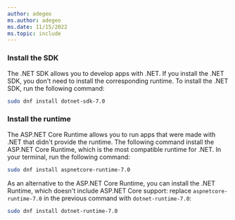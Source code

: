 ```yaml
---
author: adegeo
ms.author: adegeo
ms.date: 11/15/2022
ms.topic: include
---
```


### Install the SDK

The .NET SDK allows you to develop apps with .NET. If you install the .NET SDK, you don't need to install the corresponding runtime. To install the .NET SDK, run the following command:

```bash
sudo dnf install dotnet-sdk-7.0
```

### Install the runtime

The ASP.NET Core Runtime allows you to run apps that were made with .NET that didn't provide the runtime. The following command install the ASP.NET Core Runtime, which is the most compatible runtime for .NET. In your terminal, run the following command:

```bash
sudo dnf install aspnetcore-runtime-7.0
```

As an alternative to the ASP.NET Core Runtime, you can install the .NET Runtime, which doesn't include ASP.NET Core support: replace `aspnetcore-runtime-7.0` in the previous command with `dotnet-runtime-7.0`:

```bash
sudo dnf install dotnet-runtime-7.0
```
